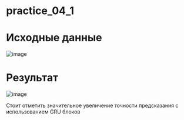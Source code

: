 # practice_04_1

# Исходные данные
![image](https://github.com/AlexanderBris/practice_04_1/assets/48794524/f78369f1-0dd4-440d-a3f5-0381b7cca939)

# Результат
![image](https://github.com/AlexanderBris/practice_04_1/assets/48794524/ef5bce15-5adb-4dd3-abec-1e4c2cd026f1)

Стоит отметить значительное увеличение точности предсказания с использованием GRU блоков
